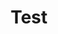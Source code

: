---
title: "Test"
passing_percentage: 70
questions:
    - id: "q1"
      text: "Which of the following best describes how logs contribute to observability in complex systems?"
      type: "single-answer"
      marks: 2
      options:
        - id: "a"
          text: "Logs provide real-time metrics on system performance, allowing for immediate adjustments to system configuration to optimize efficiency"
        - id: "b"
          text: "Logs offer a detailed, chronological account of events and state changes in the system, enabling precise issue diagnosis and historical analysis"
          is_correct: true
        - id: "c"
          text: "Logs are primarily used to configure system alerts"
        - id: "d"
          text: "Logs are a backup source of information when other observability tools fail"  
        
    - id: "q2"
      text: "Where are Container images stored for distribution purpose??"
      type: "single-answer"
      marks: 2
      options:
        - id: "a"
          text: "On a local machine"
        - id: "b"
          text: "Inside the Kubernetes cluster"
        - id: "c"
          text: "Image registries"
          is_correct: true
        - id: "d"
          text: "Images are not stored anywhere for distribution"

    - id: "q3"
      text: "What is the primary goal of DevOps?"
      type: "single-answer"
      marks: 2
      options:
        - id: "a"
          text: "To automate all testing processes"
        - id: "b"
          text: "To improve collaboration between development and operations teams"
          is_correct: true
        - id: "c"
          text: "To eliminate the need for system administrators"
        - id: "d"
          text: "To speed up software development without quality checks"
    
    - id: "q4"
      text: "Which of the following statements best highlights the capabilities of orchestration platforms that go beyond basic container management?"
      type: "single-answer"
      marks: 2
      options:
        - id: "a"
          text: "Container orchestration platforms are necessary to run any type of containerized application, regardless of scale or complexity"
        - id: "b"
          text: "Orchestration platforms can automatically handle the placement and scheduling of containers on the underlying infrastructure based on resource requirements, availability, and other constraints"
          is_correct: true
        - id: "c"
          text: "Only container orchestration platforms can provide networking capabilities for containers, making inter-container communication possible within a cluster"
        - id: "d"
          text: "The use of container orchestration is mandatory for enabling horizontal scaling of applications"
    
    - id: "q5"
      text: "A critical application experiences a sudden performance degradation during peak traffic hours. Both DevOps and SRE teams are investigating. Which approach BEST exemplifies collaboration between the two teams to diagnose and resolve the issue quickly?"
      type: "single-answer"
      marks: 2
      options:
        - id: "a"
          text: "DevOps focuses on fixing the application code, while SRE scales the infrastructure"
        - id: "b"
          text: "SRE investigates the root cause, while DevOps automates the fix for future occurrences"
        - id: "c"
          text: "Both teams independently analyze metrics and logs, then share their findings later"
        - id: "d"
          text: "DevOps engineers join the SRE war room to analyze real-time data and collaborate on troubleshooting steps"
          is_correct: true

    - id: "q6"
      text: "Which of the following is a practice of SRE?"
      type: "single-answer"
      marks: 2
      options:
        - id: "a"
          text: "Never automate manual tasks"
        - id: "b"
          text: "Using SLIs and SLOs to measure reliability"
          is_correct: true
        - id: "c"
          text: "Avoiding monitoring and alerting"
        - id: "d"
          text: "Focusing solely on new feature development"

    - id: "q7"
      text: "What is the BEST course of action for the DevOps team to resolve the issue quickly and identify the root cause?"
      type: "single-answer"
      marks: 2
      options:
        - id: "a"
          text: "Immediately roll back the latest code change"
        - id: "b"
          text: "Re-provision the entire infrastructure from scratch"
        - id: "c"
          text: "Use infrastructure as code (IaC) to compare the current and desired infrastructure state"
          is_correct: true
        - id: "d"
          text: "Manually review all recent code changes and infrastructure configurations"
    
    - id: "q8"
      text: "What is the primary purpose of an error budget in SRE?"
      type: "single-answer"
      marks: 2
      options:
        - id: "a"
          text: "To establish a quantifiable limit for acceptable system errors over a period"
          is_correct: true
        - id: "b"
          text: "To document the resources required for maintaining a specific level of uptime"
        - id: "c"
          text: "To track the number of bugs identified within a specific timeframe"
        - id: "d"
          text: "To define the maximum financial cost associated with system downtime"

    - id: "q9"
      text: "What is Cloud Computing?"
      type: "single-answer"
      marks: 2
      options:
        - id: "a"
          text: "The practice of using a network of remote servers hosted on the Internet to store, manage, and process data, rather than a local server or a personal computer"
          is_correct: true
        - id: "b"
          text: "A technology that allows for the physical storage of data in onsite servers"
        - id: "c"
          text: "The use of local computing resources exclusively for running applications"
        - id: "d"
          text: "A service provided by companies to improve internet speed by caching data"

    - id: "q10"
      text: "Which of the following is a primary focus of Site Reliability Engineering (SRE) practices?"
      type: "single-answer"
      marks: 2
      options:
        - id: "a"
          text: "Streamlining communication between development and operations teams"
        - id: "b"
          text: "Implementing continuous integration and continuous delivery pipelines (CI/CD)"
        - id: "c"
          text: "Automating manual tasks associated with software deployment"
        - id: "d"
          text: "Designing and deploying highly reliable and scalable software systems"
          is_correct: true

layout: "test"
type: "test"
---